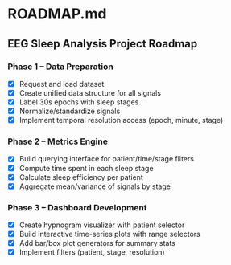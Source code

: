 # ROADMAP.md

## EEG Sleep Analysis Project Roadmap

### Phase 1 – Data Preparation
- [x] Request and load dataset
- [x] Create unified data structure for all signals
- [x] Label 30s epochs with sleep stages
- [x] Normalize/standardize signals
- [x] Implement temporal resolution access (epoch, minute, stage)

### Phase 2 – Metrics Engine
- [x] Build querying interface for patient/time/stage filters
- [x] Compute time spent in each sleep stage
- [x] Calculate sleep efficiency per patient
- [x] Aggregate mean/variance of signals by stage

### Phase 3 – Dashboard Development
- [x] Create hypnogram visualizer with patient selector
- [x] Build interactive time-series plots with range selectors
- [x] Add bar/box plot generators for summary stats
- [x] Implement filters (patient, stage, resolution)
